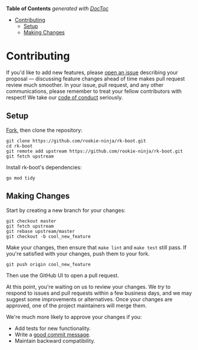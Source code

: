 <!-- START doctoc generated TOC please keep comment here to allow auto update -->
<!-- DON'T EDIT THIS SECTION, INSTEAD RE-RUN doctoc TO UPDATE -->
**Table of Contents**  *generated with [DocToc](https://github.com/thlorenz/doctoc)*

- [Contributing](#contributing)
  - [Setup](#setup)
  - [Making Changes](#making-changes)

<!-- END doctoc generated TOC please keep comment here to allow auto update -->

# Contributing
If you'd like to add new features, please [open an issue][open-issue]
describing your proposal &mdash; discussing feature changes ahead of time makes
pull request review much smoother. In your issue, pull request, and any other
communications, please remember to treat your fellow contributors with
respect! We take our [code of conduct](CODE_OF_CONDUCT.md) seriously.

## Setup

[Fork][fork], then clone the repository:

```
git clone https://github.com/rookie-ninja/rk-boot.git
cd rk-boot
git remote add upstream https://github.com/rookie-ninja/rk-boot.git
git fetch upstream
```

Install rk-boot's dependencies:

```
go mod tidy
```

## Making Changes

Start by creating a new branch for your changes:

```
git checkout master
git fetch upstream
git rebase upstream/master
git checkout -b cool_new_feature
```

Make your changes, then ensure that `make lint` and `make test` still pass. If
you're satisfied with your changes, push them to your fork.

```
git push origin cool_new_feature
```

Then use the GitHub UI to open a pull request.

At this point, you're waiting on us to review your changes. We *try* to respond
to issues and pull requests within a few business days, and we may suggest some
improvements or alternatives. Once your changes are approved, one of the
project maintainers will merge them.

We're much more likely to approve your changes if you:

* Add tests for new functionality.
* Write a [good commit message][commit-message].
* Maintain backward compatibility.

[fork]: https://github.com/rookie-ninja/rk-boot/fork
[open-issue]: https://github.com/rookie-ninja/rk-boot/issues/new
[cla]: https://cla-assistant.io/rookie-ninja/rk-boot
[commit-message]: http://tbaggery.com/2008/04/19/a-note-about-git-commit-messages.html